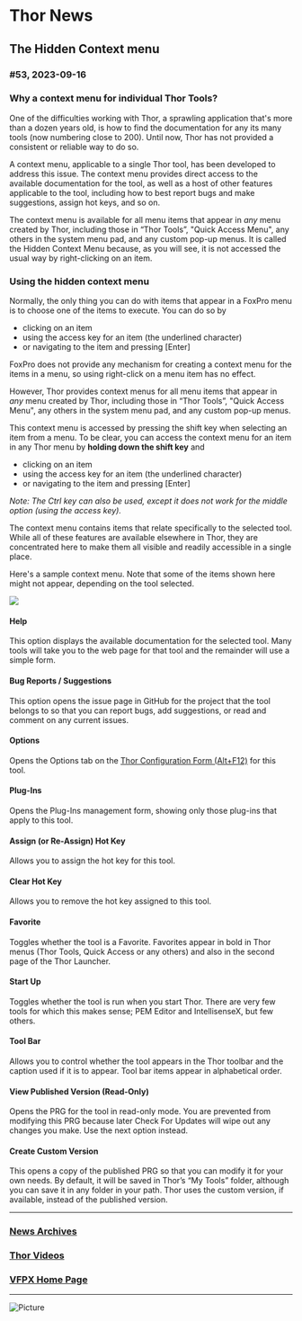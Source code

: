
# Thor News

**The Hidden Context menu** 
---

### #53, 2023-09-16

### Why a context menu for individual Thor Tools?
One of the difficulties working with Thor, a sprawling application that's more than a dozen years old, is how to find the documentation for any its many tools (now numbering close to 200).  Until now, Thor has not provided a consistent or reliable way to do so.

A context menu, applicable to a single Thor tool, has been developed to address this issue.  The context menu provides direct access to the available documentation for the tool, as well as a host of other features applicable to the tool, including how to best report bugs and make suggestions, assign hot keys, and so on.  

The context menu is available for all menu items that appear in *any* menu created by Thor, including those in “Thor Tools”, "Quick Access Menu", any others in the system menu pad, and any custom pop-up menus. It is called the Hidden Context Menu because, as you will see, it is not accessed the usual way by right-clicking on an item.

### Using the hidden context menu
Normally, the only thing you can do with items that appear in a FoxPro menu is to choose one of the items to execute.  You can do so by
* clicking on an item
* using the access key for an item (the underlined character)
* or navigating to the item and pressing [Enter]

FoxPro does not provide any mechanism for creating a context menu for the items in a menu, so using right-click on a menu item has no effect.

However, Thor provides context menus for all menu items that appear in *any* menu created by Thor, including those in “Thor Tools”, "Quick Access Menu", any others in the system menu pad, and any custom pop-up menus. 

This context menu is accessed by pressing the shift key when selecting an item from a menu.  To be clear, you can access the context menu for an item in any Thor menu by **holding down the shift key** and
* clicking on an item
* using the access key for an item (the underlined character)
* or navigating to the item and pressing [Enter]

*Note: The Ctrl key can also be used, except it does not work for the middle option (using the access key).*

The context menu contains items that relate specifically to the selected tool. While all of these features are available elsewhere in Thor, they are concentrated here to make them all visible and readily accessible in a single place.

Here's a sample context menu.  Note that some of the items shown here might not appear, depending on the tool selected.

![](Images/HiddenConextMenuSample.png)

#### Help
This option displays the available documentation for the selected tool. Many tools will take you to the web page for that tool and the remainder will use a simple form.

#### Bug Reports / Suggestions 
This option opens the issue page in GitHub for the project that the tool belongs to so that you can report bugs, add suggestions, or read and comment on any current issues.

#### Options
Opens the Options tab on the [Thor Configuration Form (Alt+F12)](https://github.com/VFPX/Thor/blob/master/Docs/Thor_help.md) for this tool.  

#### Plug-Ins
Opens the Plug-Ins management form, showing only those plug-ins that apply to this tool.

#### Assign (or Re-Assign) Hot Key
Allows you to assign the hot key for this tool.

#### Clear Hot Key
Allows you to remove the hot key assigned to this tool.

#### Favorite
Toggles whether the tool is a Favorite.  Favorites appear in bold in Thor menus (Thor Tools, Quick Access or any others) and also in the second page of the Thor Launcher.

#### Start Up
Toggles whether the tool is run when you start Thor.  There are very few tools for which this makes sense; PEM Editor and IntellisenseX, but few others.

#### Tool Bar
Allows you to control whether the tool appears in the Thor toolbar and the caption used if it is to appear.  Tool bar items appear in alphabetical order.

#### View Published Version (Read-Only)
Opens the PRG for the tool in read-only mode.  You are prevented from modifying this PRG because later Check For Updates will wipe out any changes you make.  Use the next option instead.

#### Create Custom Version
This opens a copy of the published PRG so that you can modify it for your own needs. By default, it will be saved in Thor’s “My Tools” folder, although you can save it in any folder in your path.  Thor uses the custom version, if available, instead of the published version.



---

### **[News Archives ](Archives.md)** 

### **[Thor Videos ](Thor_videos.md)** 

### **[VFPX Home Page ](http://vfpx.org)** 

---

![Picture](Images/vfpxpoweredby_alternative.gif)
